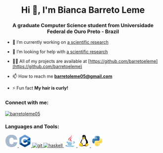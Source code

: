 <h1 align="center">Hi 👋, I'm Bianca Barreto Leme</h1>
<h3 align="center">A graduate Computer Science student from Universidade Federal de Ouro Preto - Brazil</h3>

- 🔭 I’m currently working on [a scientific research](https://github.com/barretoeleme/ic_motores)

- 🤝 I’m looking for help with [a scientific research](https://github.com/barretoeleme/ic_motores)

- 👨‍💻 All of my projects are available at [https://github.com/barretoeleme](https://github.com/barretoeleme)

- 📫 How to reach me **barretoleme05@gmail.com**

- ⚡ Fun fact **My hair is curly!**

<h3 align="left">Connect with me:</h3>
<p align="left">
<a href="https://linkedin.com/in/barretoleme05" target="blank"><img align="center" src="https://raw.githubusercontent.com/rahuldkjain/github-profile-readme-generator/master/src/images/icons/Social/linked-in-alt.svg" alt="barretoleme05" height="30" width="40" /></a>
</p>

<h3 align="left">Languages and Tools:</h3>
<p align="left"> <a href="https://www.cprogramming.com/" target="_blank" rel="noreferrer"> <img src="https://raw.githubusercontent.com/devicons/devicon/master/icons/c/c-original.svg" alt="c" width="40" height="40"/> </a> <a href="https://www.w3schools.com/cpp/" target="_blank" rel="noreferrer"> <img src="https://raw.githubusercontent.com/devicons/devicon/master/icons/cplusplus/cplusplus-original.svg" alt="cplusplus" width="40" height="40"/> </a> <a href="https://git-scm.com/" target="_blank" rel="noreferrer"> <img src="https://www.vectorlogo.zone/logos/git-scm/git-scm-icon.svg" alt="git" width="40" height="40"/> </a> <a href="https://www.haskell.org/" target="_blank" rel="noreferrer"> <img src="https://upload.wikimedia.org/wikipedia/commons/1/1c/Haskell-Logo.svg" alt="haskell" width="40" height="40"/> </a> <a href="https://www.java.com" target="_blank" rel="noreferrer"> <img src="https://raw.githubusercontent.com/devicons/devicon/master/icons/java/java-original.svg" alt="java" width="40" height="40"/> </a> <a href="https://www.linux.org/" target="_blank" rel="noreferrer"> <img src="https://raw.githubusercontent.com/devicons/devicon/master/icons/linux/linux-original.svg" alt="linux" width="40" height="40"/> </a> <a href="https://www.python.org" target="_blank" rel="noreferrer"> <img src="https://raw.githubusercontent.com/devicons/devicon/master/icons/python/python-original.svg" alt="python" width="40" height="40"/> </a> </p>

